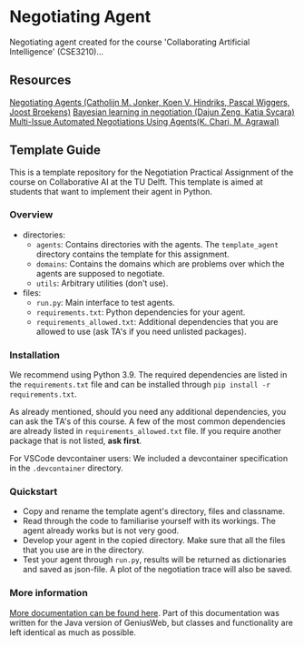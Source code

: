 # Negotiating Agent 

Negotiating agent created for the course 'Collaborating Artificial Intelligence' (CSE3210)...

## Resources

[Negotiating Agents (Catholijn M. Jonker, Koen V. Hindriks, Pascal Wiggers, Joost Broekens)](https://www.semanticscholar.org/paper/Negotiating-Agents-Jonker-Hindriks/34081e82d0575854fcbadd3d31183d3fafcab67f)
[Bayesian learning in negotiation (Dajun Zeng, Katia Sycara)](https://www.semanticscholar.org/paper/Bayesian-learning-in-negotiation-Zeng-Sycara/3146e6b8fa9470749397c2bff1d5f8910ef47a90)
[Multi-Issue Automated Negotiations Using Agents(K. Chari, M. Agrawal)](https://www.semanticscholar.org/paper/Multi-Issue-Automated-Negotiations-Using-Agents-Chari-Agrawal/50044ef3ed085117a25988d654261fc2cf7475e1)

## Template Guide

This is a template repository for the Negotiation Practical Assignment of the course on Collaborative AI at the TU Delft. This template is aimed at students that want to implement their agent in Python.

### Overview

- directories:
    - `agents`: Contains directories with the agents. The `template_agent` directory contains the template for this assignment.
    - `domains`: Contains the domains which are problems over which the agents are supposed to negotiate.
    - `utils`: Arbitrary utilities (don't use).
- files:
    - `run.py`: Main interface to test agents.
    - `requirements.txt`: Python dependencies for your agent.
    - `requirements_allowed.txt`: Additional dependencies that you are allowed to use (ask TA's if you need unlisted packages).

### Installation

We recommend using Python 3.9. The required dependencies are listed in the `requirements.txt` file and can be installed through `pip install -r requirements.txt`.

As already mentioned, should you need any additional dependencies, you can ask the TA's of this course. A few of the most common dependencies are already listed in `requirements_allowed.txt` file. If you require another package that is not listed, **ask first**.

For VSCode devcontainer users: We included a devcontainer specification in the `.devcontainer` directory.

### Quickstart

- Copy and rename the template agent's directory, files and classname.
- Read through the code to familiarise yourself with its workings. The agent already works but is not very good.
- Develop your agent in the copied directory. Make sure that all the files that you use are in the directory.
- Test your agent through `run.py`, results will be returned as dictionaries and saved as json-file. A plot of the negotiation trace will also be saved.

### More information

[More documentation can be found here](https://tracinsy.ewi.tudelft.nl/pubtrac/GeniusWebPython/wiki/WikiStart). Part of this documentation was written for the Java version of GeniusWeb, but classes and functionality are left identical as much as possible.
